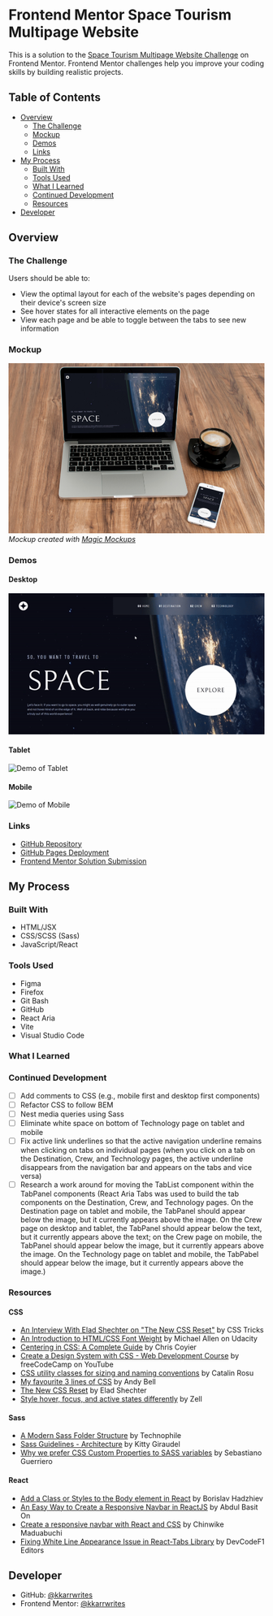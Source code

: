 # Frontend Mentor Space Tourism Multipage Website

This is a solution to the [Space Tourism Multipage Website Challenge](https://www.frontendmentor.io/challenges/space-tourism-multipage-website-gRWj1URZ3) on Frontend Mentor. Frontend Mentor challenges help you improve your coding skills by building realistic projects.

## Table of Contents

- [Overview](#overview)
  - [The Challenge](#the-challenge)
  - [Mockup](#mockup)
  - [Demos](#demos)
  - [Links](#links)
- [My Process](#my-process)
  - [Built With](#built-with)
  - [Tools Used](#tools-used)
  - [What I Learned](#what-i-learned)
  - [Continued Development](#continued-development)
  - [Resources](#resources)
- [Developer](#developer)

## Overview

### The Challenge

Users should be able to:

- View the optimal layout for each of the website's pages depending on their device's screen size
- See hover states for all interactive elements on the page
- View each page and be able to toggle between the tabs to see new information

### Mockup

![Mockup of Home Page for Desktop and Mobile](/public/img//screenshots/Home_Mockup.jpg)
_Mockup created with [Magic Mockups](http://magicmockups.com/)_

### Demos

#### Desktop

![Demo of Desktop](/public/img/screenshots/Desktop.gif)

#### Tablet

![Demo of Tablet](/public/img/screenshots/Tablet.gif)

#### Mobile

![Demo of Mobile](/public/img/screenshots/Mobile.gif)

### Links

- [GitHub Repository](https://github.com/kkarrwrites/frontend-mentor-space-website)
- [GitHub Pages Deployment](https://kkarrwrites.github.io/frontend-mentor-space-website)
- [Frontend Mentor Solution Submission](https://www.frontendmentor.io/solutions/html-css-scss-sass-javascript-react-vs-code-firefox-e_00Gg0x-t)

## My Process

### Built With

- HTML/JSX
- CSS/SCSS (Sass)
- JavaScript/React

### Tools Used

- Figma
- Firefox
- Git Bash
- GitHub
- React Aria
- Vite
- Visual Studio Code

### What I Learned

### Continued Development

- [ ] Add comments to CSS (e.g., mobile first and desktop first components)
- [ ] Refactor CSS to follow BEM
- [ ] Nest media queries using Sass
- [ ] Eliminate white space on bottom of Technology page on tablet and mobile
- [ ] Fix active link underlines so that the active navigation underline remains when clicking on tabs on individual pages (when you click on a tab on the Destination, Crew, and Technology pages, the active underline disappears from the navigation bar and appears on the tabs and vice versa)
- [ ] Research a work around for moving the TabList component within the TabPanel components (React Aria Tabs was used to build the tab components on the Destination, Crew, and Technology pages. On the Destination page on tablet and mobile, the TabPanel should appear below the image, but it currently appears above the image. On the Crew page on desktop and tablet, the TabPanel should appear below the text, but it currently appears above the text; on the Crew page on mobile, the TabPanel should appear below the image, but it currently appears above the image. On the Technology page on tablet and mobile, the TabPabel should appear below the image, but it currently appears above the image.)

### Resources

#### CSS

- [An Interview With Elad Shechter on "The New CSS Reset"](https://css-tricks.com/an-interview-with-elad-shechter-on-the-new-css-reset/) by CSS Tricks
- [An Introduction to HTML/CSS Font Weight](https://www.udacity.com/blog/2021/01/html-css-font-weight.html) by Michael Allen on Udacity
- [ Centering in CSS: A Complete Guide](https://css-tricks.com/centering-css-complete-guide/) by Chris Coyier
- [Create a Design System with CSS - Web Development Course](https://www.youtube.com/watch?v=lRaL-8qZ0mM) by freeCodeCamp on YouTube
- [CSS utility classes for sizing and naming conventions](https://catalin.red/css-utility-classes-naming-conventions/) by Catalin Rosu
- [My favourite 3 lines of CSS](https://andy-bell.co.uk/my-favourite-3-lines-of-css/) by Andy Bell
- [The New CSS Reset](https://elad2412.github.io/the-new-css-reset/) by Elad Shechter
- [Style hover, focus, and active states differently](https://zellwk.com/blog/style-hover-focus-active-states/) by Zell

#### Sass

- [A Modern Sass Folder Structure](https://dev.to/dostonnabotov/a-modern-sass-folder-structure-330f) by Technophile
- [Sass Guidelines - Architecture](https://sass-guidelin.es/#architecture) by Kitty Giraudel
- [Why we prefer CSS Custom Properties to SASS variables](https://codyhouse.co/blog/post/css-custom-properties-vs-sass-variables) by Sebastiano Guerriero

#### React

- [Add a Class or Styles to the Body element in React](https://bobbyhadz.com/blog/react-add-class-to-body-element) by Borislav Hadzhiev
- [An Easy Way to Create a Responsive Navbar in ReactJS](https://www.codevertiser.com/reactjs-responsive-navbar/) by Abdul Basit On
- [Create a responsive navbar with React and CSS](https://blog.logrocket.com/create-responsive-navbar-react-css/) by Chinwike Maduabuchi
- [Fixing White Line Appearance Issue in React-Tabs Library](https://devcodef1.com/news/1017002/fixing-white-line-appearance-issue-in-react-tabs-library) by DevCodeF1 Editors

## Developer

- GitHub: [@kkarrwrites](https://github.com/kkarrwrites)
- Frontend Mentor: [@kkarrwrites](https://www.frontendmentor.io/profile/kkarrwrites)
